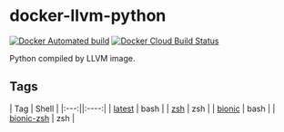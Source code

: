 # docker-llvm-python

[![Docker Automated build](https://img.shields.io/docker/cloud/automated/poad/docker-llvm-python?style=flat-square)](https://hub.docker.com/r/poad/docker-llvm-python)
[![Docker Cloud Build Status](https://img.shields.io/docker/cloud/build/poad/docker-llvm-python)](https://hub.docker.com/r/poad/docker-llvm-python/builds)

Python compiled by LLVM image.

## Tags

| Tag | Shell |
|:---:||:----:|
| [latest](https://github.com/poad/docker-llvm-python/tree/master/ubuntu) | bash |
| [zsh](https://github.com/poad/docker-llvm-python/tree/master/ubuntu-zsh) | zsh |
| [bionic](https://github.com/poad/docker-llvm-python/tree/master/ubuntu) | bash |
| [bionic-zsh](https://github.com/poad/docker-llvm-python/tree/master/ubuntu-zsh) | zsh |
